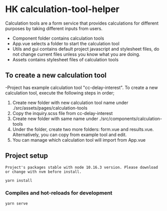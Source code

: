# HK calculation-tool-helper

Calculation tools are a form service that provides calculations for different purposes by taking different inputs from users.

* Component folder contains calculation tools
* App.vue selects a folder to start the calculation tool
* Utils and gui contains default project javascript and stylesheet files, do not change current files unless you know what you are doing.
* Assets contains stylesheet files of calculation tools

## To create a new calculation tool

-Project has example calculation tool "cc-delay-interest". To create a new calculation tool, execute the following steps in order;

1. Create new folder with new calculation tool name under ./src/assets/pages/calculation-tools
2. Copy the inquiry.scss file from cc-delay-interest 
3. Create new folder with same name under ./src/components/calculation-tools
4. Under the folder, create two more folders: form.vue and results.vue. Alternatively, you can copy from example tool and edit.
5. You can manage which calculation tool will import from App.vue

## Project setup
```
Project's packages stable with node 10.16.3 version. Please download or change with nvm before install.

yarn install
```

### Compiles and hot-reloads for development
```
yarn serve
```
